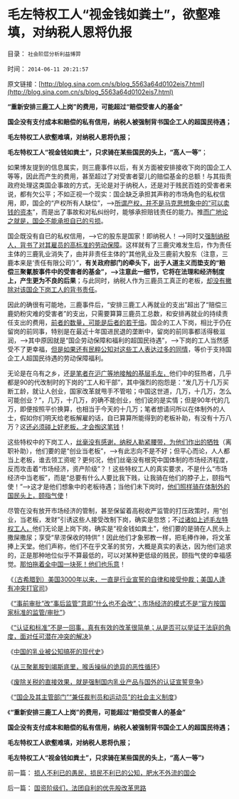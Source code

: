 # 毛左特权工人“视金钱如粪土”，欲壑难填，对纳税人恩将仇报

目录： `社会阶层分析利益博羿` 

时间： `2014-06-11 20:21:57` 

原文链接：[http://blog.sina.com.cn/s/blog_5563a64d0102eis7.html](http://blog.sina.com.cn/s/blog_5563a64d0102eis7.html)

**“重新安排三鹿工人上岗”的费用，可能超过“赔偿受害人的基金”**

**国企没有支付成本和赔偿的私有信用，纳税人被强制背书国企工人的超国民待遇；**

**毛左特权工人欲壑难填，对纳税人恩将仇报；**

**毛左特权工人“视金钱如粪土”，只求骑在某些国民的头上，“高人一等”**；

如果博友提到的信息属实，则三鹿事件以后，有关方面被安排接收下岗的国企工人等等，因此而产生的费用，甚至超过了对受害者婴儿的赔偿基金的总额！与其指责政府处理这类国企事故的方式，无论是对于纳税人，还是对于贱民百姓的受害者来说，都有欠公平；不如正视一个现实：国企缺乏承担其声称的市场角色的私权信用，即，国企的“产权所有人缺位”，——>[所谓产权，并不是马克思想象中的“可以卖钱的资本](../../../2014/3/2/光大乌龙指，后验了ST大烂股的风险，也小于“国产蓝筹股”.md)”，而是出了事故和对私纠纷时，能够承担赔钱责任的能力。推[而广地论之就是，国企不能承担自已的亏损](../../../2014/4/23/权力的结构，寻租黑市中的血酬，城管，奸商和售后服务.md)。

国企既没有自已的私权信用，——>它的股东是国家！即纳税人！——>同时又[强制纳税人，背书了对其雇员的高标准的劳动保障](../../../2013/11/26/不要象晚清眷恋“八旗”一样留恋国企；.md)。这样就有了三鹿灾难发生后，作为责任主体的三鹿乳业消失了，由并非责任主体的“其他乳业及三鹿前大股东（注意，三鹿本来是‘责任有限公司’）”，**有关政府部门的牵头下，出于人道主义而垫支的“赔偿三聚氰胺事件中的受害者的基金”，——>注意此一细节，它将在法理和经济制度上，产生更为不良的后果**；与此同时，纳税人作为三鹿员工真正的老板，[却没有撇除对该国企下岗工人的背书责任](http://darthvad.blog.sohu.com/130601664.html)。

因此的确很有可能地，三鹿事件后，“安排三鹿工人再就业的支出”超出了“赔偿三鹿奶粉灾难的受害者”的支出，只需要算算三鹿员工总数，和安排再就业的持续责任支出的费用，[前者的数量，可能是后者的若干倍](../../../2014/6/9/从三聚氰胺到竭斯底里，喉舌操纵着诡异的恶性循环.md)。国企的工人下岗，相比于仍在留岗的前同事，特别是在最近十年国进民退的垄断中，留岗的前同事都活得极滋润，——>其中原因就是“国企劳动保障和福利的超国民待遇”，——>下岗的工人当然感受不了更幸福，[但是如果还有民粹公知对这些工人表达过多的同情](../../../2009/7/29/阻碍中国深入改革的最顽固利益集团.md)，等价于支持国企工人超国民待遇的劳动保障福利。

无论是在乌有之乡，还[是笔者在沪广等地接触的基层毛左，](../../../2014/5/20/生活中的毛左们，为什么极端化？.md)他们中的狂热者，几乎都是90的代改制时的下岗的“工人和干部”，其中强烈的抱怨是：“发几万十几万买断工龄，就让人创业，国家改革就甩手不管啦；中国这世道，几万，十几万，怎么可能创业？”，几万，十几万，的确不能创业，他们说的是实情；但是90年代的几万，即便按照平价换算，也相当于今天的十几万；笔者想请问所以在体制外的人士，假如你们明天给老板解雇的话，自已算算所能得到的老板补助，有没有十万八万？这[还必须碰上好老板，才会掏这笔钱](../../../2014/4/12/年关难过的杨白劳，体制外的老板阶级的穷途.md)！

这些特权中的下岗工人，[丝毫没有感谢，纳税人勒紧腰带，为他们作出的牺牲](../../../2009/7/30/身享特权不感恩来不知福.md)（离职补助），他们要的是“创业当老板”，——>有此志向不是不好；但平心而论，人人都当上老板，谁去领工资呢？更何况，他们丝毫没有根究中国体制的市场经济程度，反而攻击着“市场经济，资产阶级”？！这些特权工人的真实要求，不是什么“市场经济中当老板”，而是“总要有什么人要比我下贱，让我骑在他们的脖子上，颐指气使！”——>这才是他们想象中的老板待遇；当他们未下岗时，[他们照样骑在体制外的国民头上，颐指气使](../../../2009/7/30/小小特权之多乎哉？不多也！.md)！

尽管在没有放开市场经济的管制，甚至保留着高税收严监管的打压政策时，用“创业，当老板，发财”引诱这些人接受改制下岗，确实是忽悠；不[过诸如上述毛左特权工人，](../../../2009/7/31/古今工人阶级与今天的劳动者.md)他们无论是上岗下岗，确实是“视金钱如粪土”，他们要的是骑在人民头上撒屎撒尿；享受“旱涝保收的特供”！因此他们才象邪教一样，把毛捧作神，将文革捧上天堂。他们声称，他们不在乎文革的贫穷，大概是真实的表达，因为他们追求的，正是那种地位似乎不算最低的，可以对某种更低级的贱民，颐指气使的幸福感觉。[那怕拖着全中国一块死！他们也乐意](../../../2012/8/31/让民主滚开！特权工人阶级不答应！.md)！

《[（古希腊到）美国3000年以来，一直是行业宣誓的自律和接受仲裁；美国人逢有冲突打官司](../../../2014/6/7/从3000年历史形成，看中美两国体制的差距.md)》

《[“事前审批”改“事后监管”意即“什么也不会改”；市场经济的模式不是“官方按国家标准的监管/审批”](../../../2014/6/8/李克强同志改革观念中的常识误区.md)》

《[“认证和标准”不是一回事，真有有效的改革很简单；从是否可以举证于法庭的角度，面对任可潜在冲突的解决](../../../2014/6/9/“认证和标准”不一样，真正有效的改革很简单.md)》

《[中国的乳业被公知搞死的现代史](../../../2014/6/6/中国的乳业被民粹公知搞死的现代史.md)》

《[从三聚氰胺到竭斯底里，喉舌操纵的诡异的恶性循环](../../../2014/6/9/从三聚氰胺到竭斯底里，喉舌操纵着诡异的恶性循环.md)》

《[废除关税的直接效果，就是强制国内乳业产品与国外的认证宣誓竞争](http://blog.sina.com.cn/s/blog_5563a64d0102eirn.html)》

《[“国企及其主管部门”“兼任裁判员和运动员”的社会主义制度](../../../2014/6/11/李克强同志“市场经济改革”可以很简单，很有效，很省人力物力；.md)》

《**“重新安排三鹿工人上岗”的费用，可能超过“赔偿受害人的基金”**

**国企没有支付成本和赔偿的私有信用，纳税人被强制背书国企工人的超国民待遇；**

**毛左特权工人欲壑难填，对纳税人恩将仇报；**

**毛左特权工人“视金钱如粪土”，只求骑在某些国民的头上，“高人一等”**》

前一篇： [损人不利已的愚民，损民不利已的公知，肥水不外流的国企](../../../2014/6/28/损人不利已的愚民，损民不利已的公知，肥水不外流的国企.md)

后一篇： [国资阶级们，法团自利的优先股改革思路](../../../2014/5/29/国资阶级们，法团自利的优先股改革思路.md)

